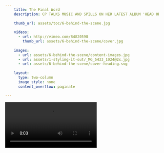 ```yaml
---
    title: The Final Word
    description: CP TALKS MUSIC AND SPILLS ON HER LATEST ALBUM 'HEAD OR HEART'
    
    thumb_url: assets/toc/6-behind-the-scene.jpg
    
    videos:
      - url: http://vimeo.com/84820598
        thumb_url: assets/6-behind-the-scene/cover.jpg
    
    images:
      - url: assets/6-behind-the-scene/content-images.jpg
      - url: assets/1-styling-it-out/_MG_5433_1024@2x.jpg
      - url: assets/6-behind-the-scene/cover-heading.svg
    
    layout:
      type: two-column
      image_style: none
      content_overflow: paginate

---
```

<style>
  #s6-behind-the-scene header {
    padding-top: 15%;
    
    margin-left: 20px;
    margin-right: 20px;
  }
  
  #s6-behind-the-scene h1.title {
    color: transparent;
    background: url(assets/6-behind-the-scene/cover-heading.svg) no-repeat;
    background-size: contain;
    background-position: right;
    height: 0;
    padding-bottom: 28%;   
  }
  
   #s6-behind-the-scene .description {
     font-family: 'proxima-nova';
     font-size: 18px;
     margin-top: 0px;
     text-align: right;
   }
</style>

<video src="http://vimeo.com/84820598" data-media-id="videos:1">

<div class="column-break"></div>

<h4>Where did the name for your new album come from?</h4>

Head or Heart is all about learning which gut instinct to trust. Do you go with your head or your heart? It’s a question I think all girls ask themselves at one time or another. So each song is either a ‘head’ song or a ‘heart’ song...it’s up to you to decide!

<h4>Where was the album recorded?</h4>

I’m pretty lucky on this...I got the chance to record in London, LA and New York, which was awesome because travelling and seeing new places is totally one of my favourite things – and a huge source of inspiration!

<img src="assets/6-behind-the-scene/content-images.jpg" data-media-id="images:1">

<h4>Who produced the album?</h4>

I worked with a few producers on Head or Heart, including Butch Walker, John Hill and Jamie Scott, but the majority was done by my favourite person, the amazing Jake Gosling. We have an unbelievable connection and really understand each other which makes working together sooo easy!

<h4>Any musical collaborations you can share with us?</h4>

Actually yes, there are a couple! I worked with Jack Antanoff from the band FUN as well as Ed Sheeran which was so exciting! They’re both super talented guys and I absolutely adore them – I can’t wait for people to hear the tracks!

<img src="assets/1-styling-it-out/_MG_5433_1024@2x.jpg" data-media-id="images:2">
